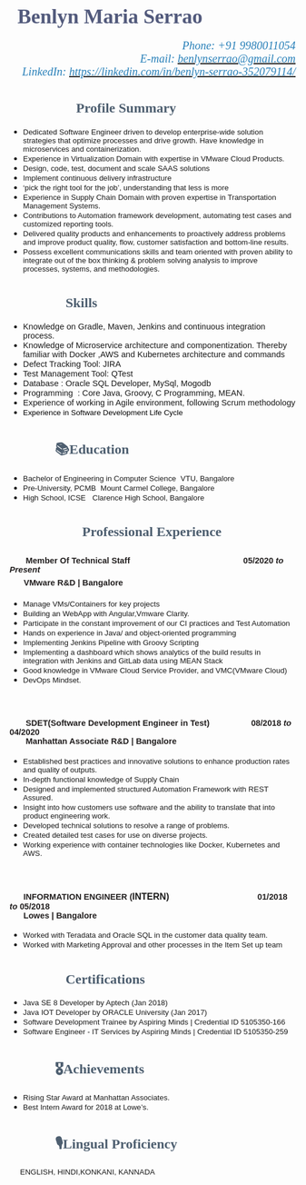 <div class="WordSection1">
<p style="margin-left:9px">&nbsp;</p>

<h1><span style="font-size:28px"><span class="WordSection1"><strong><span style="font-family:&quot;Bookman Old Style&quot;,serif"><span style="color:#525a7c">&nbsp; </span></span></strong></span></span><span style="font-size:36px"><span class="WordSection1"><strong><span style="font-family:&quot;Bookman Old Style&quot;,serif"><span style="color:#525a7c">Benlyn Maria Serrao</span></span></strong></span></span></h1>

<p style="text-align:right"><var><span style="font-size:20px"><span style="color:#2980b9"><span style="font-family:&quot;Bookman Old Style&quot;,serif">Phone: +91 9980011054<br />
E-mail: </span></span><a href="mailto:benlynserrao@gmail.com"><span style="color:#2980b9"><span style="font-family:&quot;Bookman Old Style&quot;,serif">benlynserrao@gmail.com</span></span></a><span style="color:#2980b9"><span style="font-family:&quot;Bookman Old Style&quot;,serif"><br />
LinkedIn: </span></span><a href="https://linkedin.com/in/benlyn-serrao-352079114/"><span style="color:#2980b9"><span style="font-family:&quot;Bookman Old Style&quot;,serif">https://linkedin.com/in/benlyn-serrao-352079114/</span></span></a></span></var></p>

<div style="page-break-after:always"><span style="display:none">&nbsp;</span></div>

<h1 style="margin-left:80px"><span style="color:#4e5f70"><span class="WordSection1"><span style="font-size:24px"><strong><span style="font-family:&quot;Bookman Old Style&quot;,serif">👧🏻Profile Summary</span></strong></span></span></span></h1>

<ul>
	<li><span style="font-size:11pt"><span style="font-family:&quot;Gill Sans MT&quot;,sans-serif"><span style="font-size:10.0pt">Dedicated Software Engineer driven to develop enterprise-wide solution strategies that optimize processes and drive growth. Have knowledge in microservices and containerization.</span></span></span></li>
	<li><span style="font-size:11pt"><span style="font-family:&quot;Gill Sans MT&quot;,sans-serif"><span style="font-size:10.0pt">Experience in Virtualization Domain with expertise in VMware Cloud Products.</span></span></span></li>
	<li><span style="font-size:11pt"><span style="font-family:&quot;Gill Sans MT&quot;,sans-serif"><span style="font-size:10.0pt">Design, code, test, document and scale SAAS solutions</span></span></span></li>
	<li><span style="font-size:11pt"><span style="font-family:&quot;Gill Sans MT&quot;,sans-serif"><span style="font-size:10.0pt">Implement continuous delivery infrastructure</span></span></span></li>
	<li><span style="font-size:11pt"><span style="font-family:&quot;Gill Sans MT&quot;,sans-serif"><span style="font-size:10.0pt">&lsquo;pick the right tool for the job&rsquo;, understanding that less is more</span></span></span></li>
	<li><span style="font-size:11pt"><span style="font-family:&quot;Gill Sans MT&quot;,sans-serif"><span style="font-size:10.0pt">Experience in Supply Chain Domain with proven expertise in Transportation Management Systems.</span></span></span></li>
	<li><span style="font-size:11pt"><span style="font-family:&quot;Gill Sans MT&quot;,sans-serif"><span style="font-size:10.0pt">Contributions to Automation framework development, automating test cases and customized reporting tools.</span></span></span></li>
	<li><span style="font-size:11pt"><span style="font-family:&quot;Gill Sans MT&quot;,sans-serif"><span style="font-size:10.0pt">Delivered quality products and enhancements to proactively address problems and improve product quality, flow, customer satisfaction and bottom-line results.</span></span></span></li>
	<li><span style="font-size:11pt"><span style="font-family:&quot;Gill Sans MT&quot;,sans-serif"><span style="font-size:10.0pt">Possess excellent communications skills and team oriented with proven ability to integrate out of the box thinking &amp; problem solving analysis to improve processes, systems, and methodologies.</span></span></span></li>
</ul>

<h1 style="margin-left:80px"><span class="WordSection1"><span style="color:#4e5f70"><span style="font-size:24px"><strong><span style="font-family:&quot;Bookman Old Style&quot;,serif">🎯Skills</span></strong></span></span></span></h1>

<ul>
	<li><span style="font-size:11pt"><span style="font-family:&quot;Gill Sans MT&quot;,sans-serif">Knowledge on Gradle, Maven, Jenkins and continuous integration process.</span></span></li>
	<li><span style="font-size:11pt"><span style="font-family:&quot;Gill Sans MT&quot;,sans-serif">Knowledge of Microservice architecture and componentization. Thereby familiar with Docker ,AWS and Kubernetes architecture and commands</span></span></li>
	<li><span style="font-size:11pt"><span style="font-family:&quot;Gill Sans MT&quot;,sans-serif">Defect Tracking Tool: JIRA</span></span></li>
	<li><span style="font-size:11pt"><span style="font-family:&quot;Gill Sans MT&quot;,sans-serif">Test Management Tool: QTest</span></span></li>
	<li><span style="font-size:11pt"><span style="font-family:&quot;Gill Sans MT&quot;,sans-serif">Database : Oracle SQL Developer, MySql, Mogodb</span></span></li>
	<li><span style="font-size:11pt"><span style="font-family:&quot;Gill Sans MT&quot;,sans-serif">Programming&nbsp; : Core Java, Groovy, C Programming, MEAN.</span></span></li>
	<li><span style="font-size:11pt"><span style="font-family:&quot;Gill Sans MT&quot;,sans-serif">Experience of working in Agile environment, following Scrum methodology</span></span></li>
	<li><span style="font-size:11pt"><span style="font-family:&quot;Gill Sans MT&quot;,sans-serif"><span style="font-size:10.0pt"><span style="color:black">Experience in Software Development Life Cycle</span></span></span></span></li>
</ul>

<div style="page-break-after:always"><span style="display:none">&nbsp;</span></div>

<h1 style="margin-left:80px"><span class="WordSection1"><span style="color:#4e5f70"><span style="font-size:24px"><strong><span style="font-family:&quot;Bookman Old Style&quot;,serif">📚Education</span></strong></span></span></span></h1>

<ul>
	<li><span style="font-size:11pt"><span style="font-family:&quot;Gill Sans MT&quot;,sans-serif"><span style="font-size:10.0pt">Bachelor of&nbsp;Engineering in Computer Science</span></span></span>&nbsp;&nbsp;<span style="font-size:10pt"><span style="font-family:&quot;Gill Sans MT&quot;,sans-serif">VTU, Bangalore</span></span></li>
	<li><span style="font-size:10pt"><span style="font-family:&quot;Gill Sans MT&quot;,sans-serif">Pre-University, PCMB</span></span>&nbsp;&nbsp;<span style="font-size:10pt"><span style="font-family:&quot;Gill Sans MT&quot;,sans-serif">Mount Carmel College, Bangalore</span></span></li>
	<li><span style="font-size:10pt"><span style="font-family:&quot;Gill Sans MT&quot;,sans-serif">High School, ICSE</span></span>&nbsp; &nbsp;<span style="font-size:10pt"><span style="font-family:&quot;Gill Sans MT&quot;,sans-serif">Clarence High School, Bangalore</span></span></li>
</ul>
</div>

<div style="page-break-after:always"><span style="display:none">&nbsp;</span></div>

<h1><span style="font-size:24px"><strong><span style="font-family:&quot;Bookman Old Style&quot;,serif"><span style="color:#9fb8cd">&nbsp; &nbsp; &nbsp; &nbsp; &nbsp; &nbsp; </span><span class="WordSection1"><span style="color:#4e5f70">👩🏻‍💻Professional</span></span><span style="color:#9fb8cd"> </span><span class="WordSection1"><span style="color:#4e5f70">Experience</span></span></span></strong></span></h1>

<h2><strong style="font-family:&quot;Gill Sans MT&quot;,sans-serif; font-size:11pt"><span style="font-family:&quot;Arial&quot;,sans-serif"><span style="color:#221f1f">&nbsp; &nbsp; &nbsp; &nbsp;Member Of Technical Staff&nbsp; &nbsp; &nbsp; &nbsp; &nbsp; &nbsp; &nbsp; &nbsp; &nbsp; &nbsp; &nbsp; &nbsp; &nbsp; &nbsp; &nbsp; &nbsp; &nbsp; &nbsp; &nbsp; &nbsp; &nbsp; &nbsp; &nbsp; &nbsp; &nbsp;</span></span></strong><span style="font-family:Arial,sans-serif; font-size:11pt"><span style="color:#221f1f">05/2020 <em>to Present</em></span></span><br />
&nbsp; &nbsp; &nbsp;<span style="font-size:11pt"><span style="font-family:Arial,sans-serif"><span style="color:#221f1f"><strong>VMware R&amp;D | Bangalore</strong></span></span></span></h2>

<ul>
	<li><span style="font-size:11pt"><span style="font-family:&quot;Gill Sans MT&quot;,sans-serif"><span style="font-size:10.0pt">Manage VMs/Containers for key projects</span></span></span></li>
	<li><span style="font-family:Gill Sans MT, sans-serif"><span style="font-size:13.3333px">Building an WebApp with Angular,Vmware Clarity.</span></span></li>
	<li><span style="font-size:11pt"><span style="font-family:&quot;Gill Sans MT&quot;,sans-serif"><span style="font-size:10.0pt">Participate in the constant improvement of our CI practices and Test Automation</span></span></span></li>
	<li><span style="font-size:11pt"><span style="font-family:&quot;Gill Sans MT&quot;,sans-serif"><span style="font-size:10.0pt">Hands on experience in Java/ and object-oriented programming</span></span></span></li>
	<li><span style="font-size:11pt"><span style="font-family:&quot;Gill Sans MT&quot;,sans-serif"><span style="font-size:10.0pt">Implementing Jenkins Pipeline with Groovy Scripting </span></span></span></li>
	<li><span style="font-size:11pt"><span style="font-family:&quot;Gill Sans MT&quot;,sans-serif"><span style="font-size:10.0pt">Implementing a dashboard which shows analytics of the build results in integration with Jenkins and GitLab data using MEAN Stack</span></span></span></li>
	<li><span style="font-size:11pt"><span style="font-family:&quot;Gill Sans MT&quot;,sans-serif"><span style="font-size:10.0pt">Good knowledge in VMware Cloud Service Provider, and VMC(VMware Cloud)</span></span></span></li>
	<li><span style="font-size:11pt"><span style="font-family:&quot;Gill Sans MT&quot;,sans-serif"><span style="font-size:10.0pt">DevOps Mindset.</span></span></span></li>
</ul>

<p>&nbsp;</p>

<h2><span style="font-size:11pt"><span style="font-family:&quot;Gill Sans MT&quot;,sans-serif"><strong><span style="font-family:&quot;Arial&quot;,sans-serif"><span style="color:#221f1f">&nbsp; &nbsp; &nbsp; &nbsp;SDET(Software Development Engineer in Test)&nbsp;&nbsp;&nbsp;&nbsp;&nbsp;&nbsp;&nbsp;&nbsp;&nbsp;&nbsp;&nbsp;&nbsp;&nbsp;&nbsp;&nbsp;&nbsp;&nbsp; </span></span></strong><span style="font-family:&quot;Arial&quot;,sans-serif"><span style="color:#221f1f">08/2018 <em>to </em>04/2020<br />
&nbsp; &nbsp; &nbsp; &nbsp;</span></span></span></span><strong><span style="font-size:11pt"><span style="font-family:Arial,sans-serif"><span style="color:#221f1f">Manhattan Associate R&amp;D | Bangalore</span></span></span></strong></h2>

<ul>
	<li><span style="font-size:11pt"><span style="font-family:&quot;Gill Sans MT&quot;,sans-serif"><span style="font-size:10.0pt">Established best practices and innovative solutions to enhance production rates and quality of outputs.</span></span></span></li>
	<li><span style="font-size:11pt"><span style="font-family:&quot;Gill Sans MT&quot;,sans-serif"><span style="font-size:10.0pt">In-depth functional knowledge of Supply Chain</span></span></span></li>
	<li><span style="font-size:11pt"><span style="font-family:&quot;Gill Sans MT&quot;,sans-serif"><span style="font-size:10.0pt">Designed and implemented structured Automation Framework with REST Assured.</span></span></span></li>
	<li><span style="font-size:11pt"><span style="font-family:&quot;Gill Sans MT&quot;,sans-serif"><span style="font-size:10.0pt">Insight into how customers use software and the ability to translate that into product engineering work.</span></span></span></li>
	<li><span style="font-size:11pt"><span style="font-family:&quot;Gill Sans MT&quot;,sans-serif"><span style="font-size:10.0pt">Developed technical solutions to resolve a range of problems.</span></span></span></li>
	<li><span style="font-size:11pt"><span style="font-family:&quot;Gill Sans MT&quot;,sans-serif"><span style="font-size:10.0pt">Created detailed test cases for use on diverse projects.</span></span></span></li>
	<li><span style="font-size:11pt"><span style="font-family:&quot;Gill Sans MT&quot;,sans-serif"><span style="font-size:10.0pt">Working experience with container technologies like Docker, Kubernetes and AWS.</span></span></span></li>
</ul>

<p>&nbsp;</p>

<h2><span style="font-size:11pt"><span style="font-family:&quot;Gill Sans MT&quot;,sans-serif"><strong><span style="font-family:&quot;Arial&quot;,sans-serif"><span style="color:#221f1f">&nbsp; &nbsp; &nbsp; INFORMATION ENGINEER </span></span></strong><span style="font-family:&quot;Arial&quot;,sans-serif"><span style="color:#221f1f">(</span></span><span style="font-size:12.0pt"><span style="font-family:&quot;Arial&quot;,sans-serif">INTERN)&nbsp;&nbsp;&nbsp;&nbsp;&nbsp;&nbsp;&nbsp;&nbsp;&nbsp;&nbsp;&nbsp;&nbsp;&nbsp;&nbsp;&nbsp;&nbsp;&nbsp;&nbsp;&nbsp;&nbsp;&nbsp;&nbsp;&nbsp;&nbsp;&nbsp;&nbsp;&nbsp;&nbsp;&nbsp;&nbsp;&nbsp;&nbsp;&nbsp;&nbsp; </span></span><span style="font-family:&quot;Arial&quot;,sans-serif"><span style="color:#221f1f">01/2018 <em>to </em>05/2018</span></span></span><br />
<strong><span style="font-family:Arial,sans-serif"><span style="color:#221f1f">&nbsp; &nbsp; &nbsp; Lowes | Bangalore</span></span></strong></span></h2>

<ul>
	<li><span style="font-size:11pt"><span style="font-family:&quot;Gill Sans MT&quot;,sans-serif"><span style="font-size:10.0pt">Worked with Teradata and Oracle SQL in the customer data quality team.</span></span></span></li>
	<li><span style="font-size:11pt"><span style="font-family:&quot;Gill Sans MT&quot;,sans-serif"><span style="font-size:10.0pt">Worked with Marketing Approval and other processes in the Item Set up team</span></span></span></li>
</ul>

<div style="page-break-after:always"><span style="display:none">&nbsp;</span></div>

<h1 style="margin-left:80px"><span style="color:#4e5f70"><span style="font-size:24px"><strong><span style="font-family:&quot;Bookman Old Style&quot;,serif">📝Certifications</span></strong></span></span></h1>

<ul>
	<li><span style="font-size:11pt"><span style="font-family:&quot;Gill Sans MT&quot;,sans-serif"><span style="font-size:10.0pt">Java SE 8 Developer by Aptech (Jan 2018)</span></span></span></li>
	<li><span style="font-size:11pt"><span style="font-family:&quot;Gill Sans MT&quot;,sans-serif"><span style="font-size:10.0pt">Java IOT Developer by ORACLE University (Jan 2017)</span></span></span></li>
	<li><span style="font-size:11pt"><span style="font-family:&quot;Gill Sans MT&quot;,sans-serif"><span style="font-size:10.0pt">Software Development Trainee by Aspiring Minds | Credential ID 5105350-166</span></span></span></li>
	<li><span style="font-size:11pt"><span style="font-family:&quot;Gill Sans MT&quot;,sans-serif"><span style="font-size:10.0pt">Software Engineer - IT Services by Aspiring Minds | Credential ID 5105350-259</span></span></span></li>
</ul>

<div style="page-break-after:always"><span style="display:none">&nbsp;</span></div>

<h1 style="margin-left:80px"><span style="color:#4e5f70"><span style="font-size:24px"><strong><span style="font-family:&quot;Bookman Old Style&quot;,serif">🎖Achievements</span></strong></span></span></h1>

<ul>
	<li><span style="font-size:11pt"><span style="font-family:&quot;Gill Sans MT&quot;,sans-serif"><span style="font-size:10.0pt">Rising Star Award at Manhattan Associates.</span></span></span></li>
	<li><span style="font-size:11pt"><span style="font-family:&quot;Gill Sans MT&quot;,sans-serif"><span style="font-size:10.0pt">Best Intern Award for 2018 at Lowe&rsquo;s.</span></span></span></li>
</ul>

<div style="page-break-after:always"><span style="display:none">&nbsp;</span></div>

<h1 style="margin-left:80px"><span style="color:#4e5f70"><span style="font-size:24px"><strong><span style="font-family:&quot;Bookman Old Style&quot;,serif">🎙Lingual Proficiency</span></strong></span></span></h1>

<p><span style="font-size:10pt"><span style="font-family:&quot;Gill Sans MT&quot;,sans-serif">&nbsp; &nbsp; &nbsp;ENGLISH, HINDI,KONKANI, KANNADA</span></span></p>
